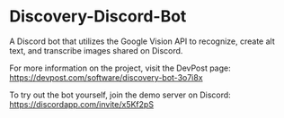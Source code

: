 # Discovery-Discord-Bot
A Discord bot that utilizes the Google Vision API to recognize, create alt text, and transcribe images shared on Discord.

For more information on the project, visit the DevPost page: https://devpost.com/software/discovery-bot-3o7i8x

To try out the bot yourself, join the demo server on Discord: https://discordapp.com/invite/x5Kf2pS
